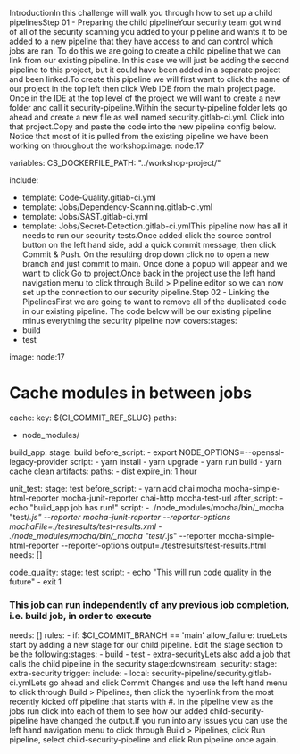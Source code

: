 IntroductionIn this challenge will walk you through how to set up a child pipelinesStep 01 - Preparing the child pipelineYour security team got wind of all of the security scanning you added to your pipeline and wants it to be added to a new pipeline that they have access to and can control which jobs are ran. To do this we are going to create a child pipeline that we can link from our existing pipeline. In this case we will just be adding the second pipeline to this project, but it could have been added in a separate project and been linked.To create this pipeline we will first want to click the name of our project in the top left then click Web IDE from the main project page. Once in the IDE at the top level of the project we will want to create a new folder and call it security-pipeline.Within the security-pipeline folder lets go ahead and create a new file as well named security.gitlab-ci.yml. Click into that project.Copy and paste the code into the new pipeline config below. Notice that most of it is pulled from the existing pipeline we have been working on throughout the workshop:image: node:17

variables:
  CS_DOCKERFILE_PATH: "../workshop-project/"

include:
  - template: Code-Quality.gitlab-ci.yml
  - template: Jobs/Dependency-Scanning.gitlab-ci.yml
  - template: Jobs/SAST.gitlab-ci.yml
  - template: Jobs/Secret-Detection.gitlab-ci.ymlThis pipeline now has all it needs to run our security tests.Once added click the source control button on the left hand side, add a quick commit message, then click Commit & Push. On the resulting drop down click no to open a new branch and just commit to main. Once done a popup will appear and we want to click Go to project.Once back in the project use the left hand navigation menu to click through Build > Pipeline editor so we can now set up the connection to our security pipeline.Step 02 - Linking the PipelinesFirst we are going to want to remove all of the duplicated code in our existing pipeline. The code below will be our existing pipeline minus everything the security pipeline now covers:stages:
  - build
  - test

image: node:17

# Cache modules in between jobs
cache:
  key: ${CI_COMMIT_REF_SLUG}
  paths:
  - node_modules/


build_app:
  stage: build
  before_script:
    - export NODE_OPTIONS=--openssl-legacy-provider
  script:
    - yarn install
    - yarn upgrade
    - yarn run build
    - yarn cache clean
  artifacts:
    paths:
      - dist
    expire_in: 1 hour

unit_test:
  stage: test
  before_script:
    - yarn add chai mocha mocha-simple-html-reporter mocha-junit-reporter chai-http mocha-test-url
  after_script:
        - echo "build_app job has run!"
  script:
    - ./node_modules/mocha/bin/_mocha "test/*.js" --reporter mocha-junit-reporter --reporter-options mochaFile=./testresults/test-results.xml
    - ./node_modules/mocha/bin/_mocha "test/*.js" --reporter mocha-simple-html-reporter --reporter-options output=./testresults/test-results.html
  needs: []

code_quality:
  stage: test
  script:
    -  echo "This will run code quality in the future"
    - exit 1
  ### This job can run independently of any previous job completion, i.e. build job, in order to execute
  needs: []
  rules:
    - if: $CI_COMMIT_BRANCH == 'main'
      allow_failure: trueLets start by adding a new stage for our child pipeline. Edit the stage section to be the following:stages:
    - build
    - test
    - extra-securityLets also add a job that calls the child pipeline in the security stage:downstream_security:
  stage: extra-security
  trigger:
    include:
          - local: security-pipeline/security.gitlab-ci.ymlLets go ahead and click Commit Changes and use the left hand menu to click through Build > Pipelines, then click the hyperlink from the most recently kicked off pipeline that starts with #. In the pipeline view as the jobs run click into each of them to see how our added child-security-pipeline have changed the output.If you run into any issues you can use the left hand navigation menu to click through Build > Pipelines, click Run pipeline, select child-security-pipeline and click Run pipeline once again.